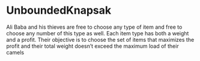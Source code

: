 # UnboundedKnapsak
Ali Baba and his  thieves are free to choose any type of item and free to choose any number of this type as well.  Each item type has both a weight and a profit. Their objective is to choose the set of items that  maximizes the profit and their total weight doesn’t exceed the maximum load of their camels
